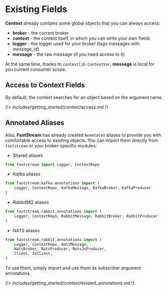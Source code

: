 # Existing Fields

**Context** already contains some global objects that you can always access:

* **broker** - the current broker
* **context** - the context itself, in which you can write your own fields
* **logger** - the logger used for your broker (tags messages with *message_id*)
* **message** - the raw message (if you need access to it)

At the same time, thanks to `contextlib.ContextVar`, **message** is local for you current consumer scope.

## Access to Context Fields

By default, the context searches for an object based on the argument name.

{!> includes/getting_started/context/access.md !}

## Annotated Aliases

Also, **FastStream** has already created `Annotated` aliases to provide you with comfortable access to existing objects. You can import them directly from `faststream` or your broker-specific modules:

* Shared aliases

```python
from faststream import Logger, ContextRepo
```

* *Kafka* aliases

```python
from faststream.kafka.annotations import (
    Logger, ContextRepo, KafkaMessage, KafkaBroker, KafkaProducer
)
```

* *RabbitMQ* aliases

```python
from faststream.rabbit.annotations import (
    Logger, ContextRepo, RabbitMessage, RabbitBroker, RabbitProducer
)
```

* *NATS* aliases

```python
from faststream.rabbit.annotations import (
    Logger, ContextRepo, NatsMessage,
    NatsBroker, NatsProducer, NatsJsProducer,
    Client, JsClient,
)
```

To use them, simply import and use them as subscriber argument annotations.

{!> includes/getting_started/context/existed_annotations.md !}
